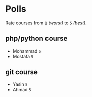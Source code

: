 # Polls

Rate courses from `1` _(worst)_ to `5` _(best)_.

## php/python course

- Mohammad `5`
- Mostafa `5`

## git course

- Yasin `5`
- Ahmad `5`
